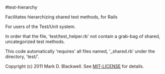 #test-hierarchy

Facilitates hierarchizing shared test methods, for Rails

For users of the Test/Unit system.

In order that the file, 'test/test_helper.rb' not contain a grab-bag of shared, uncategorized test methods.

This code automatically 'requires' all files named, '_shared.rb' under the directory, 'test/'.

Copyright (c) 2011 Mark D. Blackwell. See [MIT-LICENSE](MIT-LICENSE) for details.

